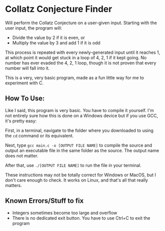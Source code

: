# Collatz Conjecture Finder

Will perform the Collatz Conjecture on a user-given input.
Starting with the user input, the program will:

  - Divide the value by 2 if it is even, or
  - Multiply the value by 3 and add 1 if it is odd

This process is repeated with every newly-generated input until it reaches 1, at which point it would get stuck in a loop of 4, 2, 1 if it kept going. No number has ever evaded the 4, 2, 1 loop, though it is not proven that every number will fall into it.

This is a very, very basic program, made as a fun little way for me to experiment with C.


## How To Use:
Like I said, this program is very basic. You have to compile it yourself. I'm not entirely sure how this is done on a Windows device but if you use GCC, it's pretty easy:

First, in a terminal, navigate to the folder where you downloaded to using the `cd` command or its equivalent.

Next, type 
``` gcc main.c -o [OUTPUT FILE NAME] ```
to compile the source and output an executable file in the same folder as the source. The output name does not matter.

After that, use 
```./[OUTPUT FILE NAME]```
to run the file in your terminal.

These instructions may not be totally correct for Windows or MacOS, but I don't care enough to check. It works on Linux, and that's all that really matters.


##  Known Errors/Stuff to fix

  - Integers sometimes become too large and overflow
  - There is no dedicated exit button. You have to use Ctrl+C to exit the program

